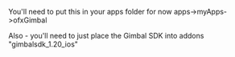 You'll need to put this in your apps folder for now apps->myApps->ofxGimbal

Also - you'll need to just place the Gimbal SDK into addons "gimbalsdk_1.20_ios"

